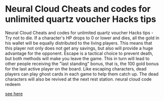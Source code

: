 # Neural Cloud Cheats and codes for unlimited quartz voucher Hacks tips

Neural Cloud Cheats and codes for unlimited quartz voucher Hacks tips - Try not to die. If a character's HP drops to 0 or lower and dies, all the gold in his wallet will be equally distributed to the living players. This means that this player not only does not get any savings, but also will provide a huge advantage for the opponent. Escape is a tactical choice to prevent death, but both methods will make you leave the game. This in turn will lead to other people receiving the "last standing" bonus, that is, the 100 gold bonus for the last active player on the board. Like escaping characters, dead players can play ghost cards in each game to help them catch up. The dead characters will also be revived at the next rest station. neural cloud code redeem

[see here](https://fengmod.top/neural-cloud/)
